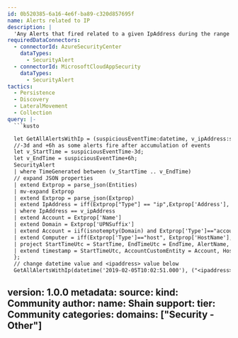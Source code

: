 ```yaml
---
id: 0b520385-6a16-4e6f-ba89-c320d857695f
name: Alerts related to IP
description: |
  'Any Alerts that fired related to a given IpAddress during the range of +6h and -3d'
requiredDataConnectors:
  - connectorId: AzureSecurityCenter
    dataTypes:
      - SecurityAlert
  - connectorId: MicrosoftCloudAppSecurity
    dataTypes:
      - SecurityAlert
tactics:
  - Persistence
  - Discovery
  - LateralMovement
  - Collection
query: |-
  ```kusto

  let GetAllAlertsWithIp = (suspiciousEventTime:datetime, v_ipAddress:string){
  //-3d and +6h as some alerts fire after accumulation of events
  let v_StartTime = suspiciousEventTime-3d;
  let v_EndTime = suspiciousEventTime+6h;
  SecurityAlert
  | where TimeGenerated between (v_StartTime .. v_EndTime)
  // expand JSON properties
  | extend Extprop = parse_json(Entities)
  | mv-expand Extprop
  | extend Extprop = parse_json(Extprop)
  | extend IpAddress = iff(Extprop["Type"] == "ip",Extprop['Address'], '')
  | where IpAddress == v_ipAddress
  | extend Account = Extprop['Name']
  | extend Domain = Extprop['UPNSuffix']
  | extend Account = iif(isnotempty(Domain) and Extprop['Type']=="account", tolower(strcat(Account, "@", Domain)), iif(Extprop['Type']=="account", tolower(Account), ""))
  | extend Computer = iff(Extprop['Type']=="host", Extprop['HostName'], '')
  | project StartTimeUtc = StartTime, EndTimeUtc = EndTime, AlertName, Computer, Account, IpAddress, ExtendedProperties, Entities
  | extend timestamp = StartTimeUtc, AccountCustomEntity = Account, HostCustomEntity = Computer, IPCustomEntity = IpAddress
  };
  // change datetime value and <ipaddress> value below
  GetAllAlertsWithIp(datetime('2019-02-05T10:02:51.000'), ("<ipaddress>"))
  ```
version: 1.0.0
metadata:
  source:
    kind: Community
  author:
    name: Shain
  support:
    tier: Community
  categories:
    domains: ["Security - Other"]
---
```


